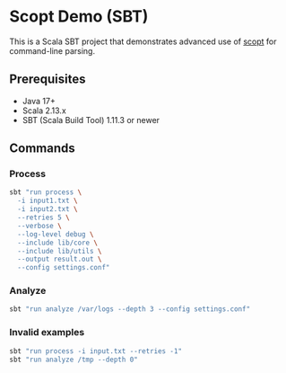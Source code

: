 # Scopt Demo (SBT)

This is a Scala SBT project that demonstrates advanced use of [scopt](https://github.com/scopt/scopt) for command-line parsing.

## Prerequisites

- Java 17+ 
- Scala 2.13.x 
- SBT (Scala Build Tool) 1.11.3 or newer

## Commands

### Process

```bash
sbt "run process \
  -i input1.txt \
  -i input2.txt \
  --retries 5 \
  --verbose \
  --log-level debug \
  --include lib/core \
  --include lib/utils \
  --output result.out \
  --config settings.conf"
```

### Analyze

```bash
sbt "run analyze /var/logs --depth 3 --config settings.conf"
```

### Invalid examples

```bash
sbt "run process -i input.txt --retries -1"
sbt "run analyze /tmp --depth 0"
```
